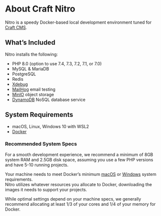 # About Craft Nitro

Nitro is a speedy Docker-based local development environment tuned for [Craft CMS](https://craftcms.com/).

## What’s Included

Nitro installs the following:

- PHP 8.0 (option to use 7.4, 7.3, 7.2, 7.1, or 7.0)
- MySQL & MariaDB
- PostgreSQL
- Redis
- [Xdebug](https://xdebug.org/)
- [MailHog](https://github.com/mailhog/MailHog) email testing
- [MinIO](https://min.io/) object storage
- [DynamoDB](https://aws.amazon.com/dynamodb/) NoSQL database service

## System Requirements

- macOS, Linux, Windows 10 with WSL2
- [Docker](https://www.docker.com/)

### Recommended System Specs

For a smooth development experience, we recommend a minimum of 8GB system RAM and 2.5GB disk space, assuming you use a few PHP versions and have 5-10 running projects.

Your machine needs to meet Docker’s minimum [macOS](https://docs.docker.com/docker-for-mac/install/#system-requirements) or [Windows](https://docs.docker.com/docker-for-windows/install/#system-requirements) system requirements. \
Nitro utilizes whatever resources you allocate to Docker, downloading the images it needs to support your projects.

While optimal settings depend on your machine specs, we generally recommend allocating at least 1/3 of your cores and 1/4 of your memory for Docker.
